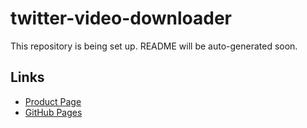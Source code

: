 # twitter-video-downloader

This repository is being set up. README will be auto-generated soon.

## Links
- [Product Page](https://serp.ly/twitter-video-downloader)
- [GitHub Pages](https://serpapps.github.io/twitter-video-downloader)
